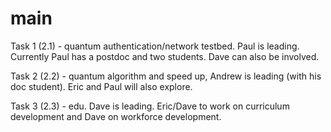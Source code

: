 # main
Task 1 (2.1) - quantum authentication/network testbed.  Paul is leading. Currently Paul has a postdoc and two students. Dave can also be involved.

Task 2 (2.2) - quantum algorithm and speed up, Andrew is leading (with his doc student). Eric and Paul will also explore.

Task 3 (2.3) - edu. Dave is leading. Eric/Dave to work on curriculum development and Dave on workforce development.
